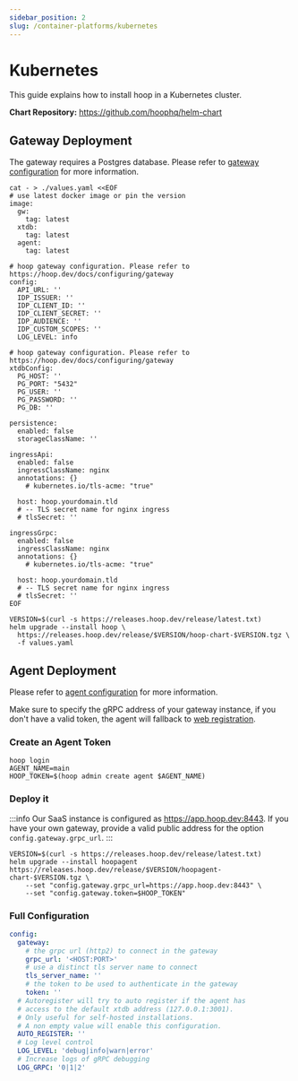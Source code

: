 ```yaml
---
sidebar_position: 2
slug: /container-platforms/kubernetes
---
```


# Kubernetes

This guide explains how to install hoop in a Kubernetes cluster.

**Chart Repository:** https://github.com/hoophq/helm-chart

## Gateway Deployment

The gateway requires a Postgres database. Please refer to [gateway configuration](../../configuring/gateway.md) for more information.

```shell
cat - > ./values.yaml <<EOF
# use latest docker image or pin the version
image:
  gw:
    tag: latest
  xtdb:
    tag: latest
  agent:
    tag: latest

# hoop gateway configuration. Please refer to https://hoop.dev/docs/configuring/gateway
config:
  API_URL: ''
  IDP_ISSUER: ''
  IDP_CLIENT_ID: ''
  IDP_CLIENT_SECRET: ''
  IDP_AUDIENCE: ''
  IDP_CUSTOM_SCOPES: ''
  LOG_LEVEL: info

# hoop gateway configuration. Please refer to https://hoop.dev/docs/configuring/gateway
xtdbConfig:
  PG_HOST: ''
  PG_PORT: "5432"
  PG_USER: ''
  PG_PASSWORD: ''
  PG_DB: ''

persistence:
  enabled: false
  storageClassName: ''

ingressApi:
  enabled: false
  ingressClassName: nginx
  annotations: {}
    # kubernetes.io/tls-acme: "true"

  host: hoop.yourdomain.tld
  # -- TLS secret name for nginx ingress
  # tlsSecret: ''

ingressGrpc:
  enabled: false
  ingressClassName: nginx
  annotations: {}
    # kubernetes.io/tls-acme: "true"

  host: hoop.yourdomain.tld
  # -- TLS secret name for nginx ingress
  # tlsSecret: ''
EOF
```

```shell
VERSION=$(curl -s https://releases.hoop.dev/release/latest.txt)
helm upgrade --install hoop \
  https://releases.hoop.dev/release/$VERSION/hoop-chart-$VERSION.tgz \
  -f values.yaml
```

## Agent Deployment

Please refer to [agent configuration](../../configuring/agent.md) for more information.

Make sure to specify the gRPC address of your gateway instance, if you don't have a valid token, 
the agent will fallback to [web registration](../../configuring/agent.md#web-registration).

### Create an Agent Token

```shell
hoop login
AGENT_NAME=main
HOOP_TOKEN=$(hoop admin create agent $AGENT_NAME)
```

### Deploy it

:::info
Our SaaS instance is configured as https://app.hoop.dev:8443. If you have your own gateway, provide a valid public address for the option `config.gateway.grpc_url`.
:::

```shell
VERSION=$(curl -s https://releases.hoop.dev/release/latest.txt)
helm upgrade --install hoopagent https://releases.hoop.dev/release/$VERSION/hoopagent-chart-$VERSION.tgz \
    --set "config.gateway.grpc_url=https://app.hoop.dev:8443" \
    --set "config.gateway.token=$HOOP_TOKEN"
```

### Full Configuration

```yaml
config:
  gateway:
    # the grpc url (http2) to connect in the gateway
    grpc_url: '<HOST:PORT>'
    # use a distinct tls server name to connect
    tls_server_name: ''
    # the token to be used to authenticate in the gateway
    token: ''
  # Autoregister will try to auto register if the agent has
  # access to the default xtdb address (127.0.0.1:3001).
  # Only useful for self-hosted installations.
  # A non empty value will enable this configuration.
  AUTO_REGISTER: ''
  # Log level control
  LOG_LEVEL: 'debug|info|warn|error'
  # Increase logs of gRPC debugging
  LOG_GRPC: '0|1|2'
```
